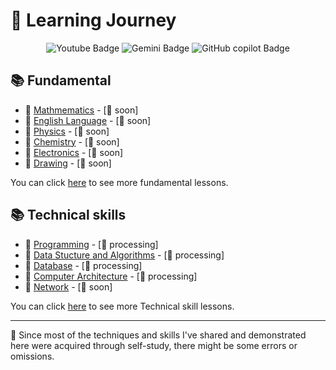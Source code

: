 # 🎒 Learning Journey



<section align="center">
    <span>
        <img alt="Youtube Badge" src="https://img.shields.io/badge/youtube-transparent?style=for-the-badge&logo=youtube&logoColor=fff&color=FF0000">
    </span>
    <span>
        <img alt="Gemini Badge" src="https://img.shields.io/badge/gemini-transparent?style=for-the-badge&logo=googlegemini&logoColor=fff&color=8E75B2">
    </span>
    <span>
      <img alt="GitHub copilot Badge" src="https://img.shields.io/badge/github%20copilot-transparent?style=for-the-badge&logo=githubcopilot&logoColor=fff&color=%23181717">
    </span>
</section>

## 📚 Fundamental

- 📘 [Mathmematics](./fundamental/mathematics/) - [🚧 soon]
- 📘 [English Language](./fundamental/english/) - [🚧 soon]
- 📘 [Physics](./fundamental/physics/) - [🚧 soon]
- 📘 [Chemistry](./fundamental/chemistry/) - [🚧 soon]
- 📘 [Electronics](./fundamental/electronics/) - [🚧 soon]
- 📘 [Drawing](./fundamental/drawing/) - [🚧 soon]

You can click [here](./fundamental/) to see more fundamental lessons.

## 📚 Technical skills
  
- 📕 [Programming](./technical-skills/01-programming) - [🔨 processing]
- 📕 [Data Stucture and Algorithms](./technical-skills/02-data-structure-and-algorithms/) - [🔨 processing]
- 📕 [Database](./technical-skills/03-database/) - [🔨 processing]
- 📕 [Computer Architecture](./technical-skills/04-computer-architecture/) - [🔨 processing]
- 📕 [Network](.) - [🚧 soon]

You can click [here](./technical-skills/) to see more Technical skill lessons.

---

📍 Since most of the techniques and skills I've shared and demonstrated here were acquired through self-study, there might be some errors or omissions.